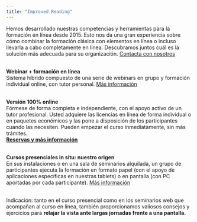 ```yaml
---
title: "Improved Reading"
---
```


Hemos desarrollado nuestras competencias y herramientas para la formación en línea desde 2015. Esto nos da una gran experiencia sobre cómo combinar la formación clásica con elementos en línea o incluso llevarla a cabo completamente en línea. Descubramos juntos cuál es la solución más adecuada para su organización. [Contacta con nosotros](/contact)
<br>
<br>

**Webinar + formación en línea**
<br>
Sistema híbrido compuesto de una serie de webinars en grupo y formación individual online, con tutor personal. [Más información](https://www.improved-reading.de/wp-content/uploads/reading-faster-hybrid-english.pdf)
<br>
<br>

**Versión 100% online**
<br>
Fórmese de forma completa e independiente, con el apoyo activo de un tutor profesional. Usted adquiere las licencias en línea de forma individual o en paquetes económicos y las pone a disposición de los participantes cuando las necesiten. Pueden empezar el curso inmediatamente, sin más trámites.
<br>
[**Reservas y más información**](https://webcoached.de/shop/trainerenglisch/speed-reading-training-auf-englisch/)
<br>
<br>

**Cursos presenciales in situ: nuestro origen**
<br>
En sus instalaciones o en una sala de seminarios alquilada, un grupo de participantes ejecuta la formación en formato papel (con el apoyo de aplicaciones específicas en nuestras tablets) o en pantalla (con PC aportadas por cada participante).
[Más información](https://www.improved-reading.de/wp-content/uploads/reading-on-screen-classroom-english.pdf)
<br>
<br>

Indicación: tanto en el curso presencial como en los seminarios web que acompañan al curso en línea, también proporcionamos valiosos consejos y ejercicios para **relajar la vista ante largas jornadas frente a una pantalla.**